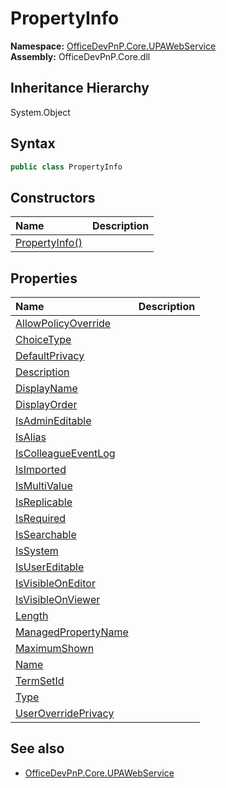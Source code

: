 # PropertyInfo
  

**Namespace:** [OfficeDevPnP.Core.UPAWebService](OfficeDevPnP.Core.UPAWebService.md)  
**Assembly:** OfficeDevPnP.Core.dll  
## Inheritance Hierarchy
System.Object  
## Syntax
```C#
public class PropertyInfo
```
## Constructors
|**Name**|**Description**|
|:-----|:-----|
| [PropertyInfo()](OfficeDevPnP.Core.UPAWebService.PropertyInfo.ctor1.md) |  
## Properties
|**Name**|**Description**|
|:-----|:-----|
| [AllowPolicyOverride](OfficeDevPnP.Core.UPAWebService.PropertyInfo.AllowPolicyOverride.md) | 
| [ChoiceType](OfficeDevPnP.Core.UPAWebService.PropertyInfo.ChoiceType.md) | 
| [DefaultPrivacy](OfficeDevPnP.Core.UPAWebService.PropertyInfo.DefaultPrivacy.md) | 
| [Description](OfficeDevPnP.Core.UPAWebService.PropertyInfo.Description.md) | 
| [DisplayName](OfficeDevPnP.Core.UPAWebService.PropertyInfo.DisplayName.md) | 
| [DisplayOrder](OfficeDevPnP.Core.UPAWebService.PropertyInfo.DisplayOrder.md) | 
| [IsAdminEditable](OfficeDevPnP.Core.UPAWebService.PropertyInfo.IsAdminEditable.md) | 
| [IsAlias](OfficeDevPnP.Core.UPAWebService.PropertyInfo.IsAlias.md) | 
| [IsColleagueEventLog](OfficeDevPnP.Core.UPAWebService.PropertyInfo.IsColleagueEventLog.md) | 
| [IsImported](OfficeDevPnP.Core.UPAWebService.PropertyInfo.IsImported.md) | 
| [IsMultiValue](OfficeDevPnP.Core.UPAWebService.PropertyInfo.IsMultiValue.md) | 
| [IsReplicable](OfficeDevPnP.Core.UPAWebService.PropertyInfo.IsReplicable.md) | 
| [IsRequired](OfficeDevPnP.Core.UPAWebService.PropertyInfo.IsRequired.md) | 
| [IsSearchable](OfficeDevPnP.Core.UPAWebService.PropertyInfo.IsSearchable.md) | 
| [IsSystem](OfficeDevPnP.Core.UPAWebService.PropertyInfo.IsSystem.md) | 
| [IsUserEditable](OfficeDevPnP.Core.UPAWebService.PropertyInfo.IsUserEditable.md) | 
| [IsVisibleOnEditor](OfficeDevPnP.Core.UPAWebService.PropertyInfo.IsVisibleOnEditor.md) | 
| [IsVisibleOnViewer](OfficeDevPnP.Core.UPAWebService.PropertyInfo.IsVisibleOnViewer.md) | 
| [Length](OfficeDevPnP.Core.UPAWebService.PropertyInfo.Length.md) | 
| [ManagedPropertyName](OfficeDevPnP.Core.UPAWebService.PropertyInfo.ManagedPropertyName.md) | 
| [MaximumShown](OfficeDevPnP.Core.UPAWebService.PropertyInfo.MaximumShown.md) | 
| [Name](OfficeDevPnP.Core.UPAWebService.PropertyInfo.Name.md) | 
| [TermSetId](OfficeDevPnP.Core.UPAWebService.PropertyInfo.TermSetId.md) | 
| [Type](OfficeDevPnP.Core.UPAWebService.PropertyInfo.Type.md) | 
| [UserOverridePrivacy](OfficeDevPnP.Core.UPAWebService.PropertyInfo.UserOverridePrivacy.md) | 
## See also
- [OfficeDevPnP.Core.UPAWebService](OfficeDevPnP.Core.UPAWebService.md)
